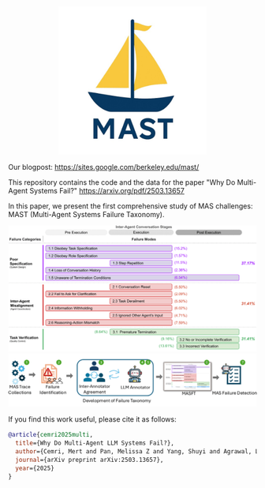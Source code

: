 <p align="center">
  <img src="assets/mas22.jpg" alt="MAST Logo" width="300"/>
</p>

Our blogpost: https://sites.google.com/berkeley.edu/mast/

This repository contains the code and the data for the paper "Why Do Multi-Agent Systems Fail?" https://arxiv.org/pdf/2503.13657


In this paper, we present the first comprehensive study of MAS challenges: MAST (Multi-Agent Systems Failure Taxonomy).

![A Taxonomy of MAS Failure Modes](assets/taxonomy_v11_cropped-1.png)
![Study Workflow](assets/arxiv_figure_v2_cropped-1.png)

If you find this work useful, please cite it as follows:

```bibtex
@article{cemri2025multi,
  title={Why Do Multi-Agent LLM Systems Fail?},
  author={Cemri, Mert and Pan, Melissa Z and Yang, Shuyi and Agrawal, Lakshya A and Chopra, Bhavya and Tiwari, Rishabh and Keutzer, Kurt and Parameswaran, Aditya and Klein, Dan and Ramchandran, Kannan and others},
  journal={arXiv preprint arXiv:2503.13657},
  year={2025}
}
```
